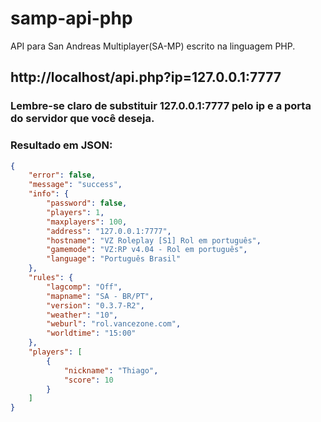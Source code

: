 # samp-api-php
API para San Andreas Multiplayer(SA-MP) escrito na linguagem PHP.

## http://localhost/api.php?ip=127.0.0.1:7777
### Lembre-se claro de substituir 127.0.0.1:7777 pelo ip e a porta do servidor que você deseja.
### Resultado em JSON:
```json
{
    "error": false,
    "message": "success",
    "info": {
        "password": false,
        "players": 1,
        "maxplayers": 100,
        "address": "127.0.0.1:7777",
        "hostname": "VZ Roleplay [S1] Rol em português",
        "gamemode": "VZ:RP v4.04 - Rol em português",
        "language": "Português Brasil"
    },
    "rules": {
        "lagcomp": "Off",
        "mapname": "SA - BR/PT",
        "version": "0.3.7-R2",
        "weather": "10",
        "weburl": "rol.vancezone.com",
        "worldtime": "15:00"
    },
    "players": [
        {
            "nickname": "Thiago",
            "score": 10
        }
    ]
}
```

